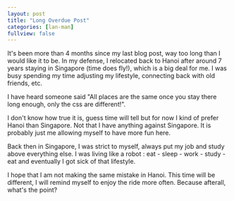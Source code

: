 ```yaml
---
layout: post
title: "Long Overdue Post"
categories: [lan-man]
fullview: false
---
```


It's been more than 4 months since my last blog post, way too long than I would like it to be. In my defense, I relocated back to Hanoi after around 7 years staying in Singapore (time does fly!), which is a big deal for me. I was busy spending my time adjusting my lifestyle, connecting back with old friends, etc.

I have heard someone said "All places are the same once you stay there long enough, only the css are different!". 

I don't know how true it is, guess time will tell but for now I kind of prefer Hanoi than Singapore. Not that I have anything against Singapore. It is probably just me allowing myself to have more fun here. 

Back then in Singapore, I was strict to myself, always put my job and study above everything else. I was living like a robot : eat - sleep - work - study - eat and eventually I got sick of that lifestyle.

I hope that I am not making the same mistake in Hanoi. This time will be different, I will remind myself to enjoy the ride more often. Because afterall, what's the point?

